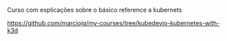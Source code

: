 Curso com explicações sobre o básico reference a kubernets

https://github.com/marciojg/my-courses/tree/kubedevio-kubernetes-with-k3d

